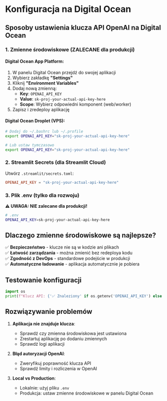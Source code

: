 # Konfiguracja na Digital Ocean

## Sposoby ustawienia klucza API OpenAI na Digital Ocean

### 1. **Zmienne środowiskowe (ZALECANE dla produkcji)**

#### Digital Ocean App Platform:
1. W panelu Digital Ocean przejdź do swojej aplikacji
2. Wybierz zakładkę **"Settings"**
3. Kliknij **"Environment Variables"**
4. Dodaj nową zmienną:
   - **Key**: `OPENAI_API_KEY`
   - **Value**: `sk-proj-your-actual-api-key-here`
   - **Scope**: Wybierz odpowiedni komponent (web/worker)
5. Zapisz i zredeploy aplikację

#### Digital Ocean Droplet (VPS):
```bash
# Dodaj do ~/.bashrc lub ~/.profile
export OPENAI_API_KEY="sk-proj-your-actual-api-key-here"

# Lub ustaw tymczasowo
export OPENAI_API_KEY="sk-proj-your-actual-api-key-here"
```

### 2. **Streamlit Secrets (dla Streamlit Cloud)**

Utwórz `.streamlit/secrets.toml`:
```toml
OPENAI_API_KEY = "sk-proj-your-actual-api-key-here"
```

### 3. **Plik .env (tylko dla rozwoju)**

**⚠️ UWAGA: NIE zalecane dla produkcji!**

```bash
# .env
OPENAI_API_KEY=sk-proj-your-actual-api-key-here
```

## Dlaczego zmienne środowiskowe są najlepsze?

✅ **Bezpieczeństwo** - klucze nie są w kodzie ani plikach  
✅ **Łatwość zarządzania** - można zmienić bez redeploya kodu  
✅ **Zgodność z DevOps** - standardowe podejście w produkcji  
✅ **Automatyczne ładowanie** - aplikacja automatycznie je pobiera  

## Testowanie konfiguracji

```python
import os
print(f"Klucz API: {'✅ Znaleziony' if os.getenv('OPENAI_API_KEY') else '❌ Brak'}")
```

## Rozwiązywanie problemów

1. **Aplikacja nie znajduje klucza**:
   - Sprawdź czy zmienna środowiskowa jest ustawiona
   - Zrestartuj aplikację po dodaniu zmiennych
   - Sprawdź logi aplikacji

2. **Błąd autoryzacji OpenAI**:
   - Zweryfikuj poprawność klucza API
   - Sprawdź limity i rozliczenia w OpenAI

3. **Local vs Production**:
   - Lokalnie: użyj pliku `.env`
   - Produkcja: ustaw zmienne środowiskowe w panelu Digital Ocean 